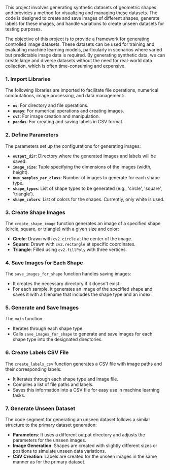 This project involves generating synthetic datasets of geometric shapes and provides a method for visualizing and managing these datasets. The code is designed to create and save images of different shapes, generate labels for these images, and handle variations to create unseen datasets for testing purposes.

The objective of this project is to provide a framework for generating controlled image datasets. These datasets can be used for training and evaluating machine learning models, particularly in scenarios where varied but predictable image data is required. By generating synthetic data, we can create large and diverse datasets without the need for real-world data collection, which is often time-consuming and expensive.

### 1. **Import Libraries**

The following libraries are imported to facilitate file operations, numerical computations, image processing, and data management:

- **`os`**: For directory and file operations.
- **`numpy`**: For numerical operations and creating images.
- **`cv2`**: For image creation and manipulation.
- **`pandas`**: For creating and saving labels in CSV format.

### 2. **Define Parameters**

The parameters set up the configurations for generating images:

- **`output_dir`**: Directory where the generated images and labels will be saved.
- **`image_size`**: Tuple specifying the dimensions of the images (width, height).
- **`num_samples_per_class`**: Number of images to generate for each shape type.
- **`shape_types`**: List of shape types to be generated (e.g., 'circle', 'square', 'triangle').
- **`shape_colors`**: List of colors for the shapes. Currently, only white is used.

### 3. **Create Shape Images**

The `create_shape_image` function generates an image of a specified shape (circle, square, or triangle) with a given size and color:

- **Circle**: Drawn with `cv2.circle` at the center of the image.
- **Square**: Drawn with `cv2.rectangle` at specific coordinates.
- **Triangle**: Filled using `cv2.fillPoly` with three vertices.

### 4. **Save Images for Each Shape**

The `save_images_for_shape` function handles saving images:

- It creates the necessary directory if it doesn't exist.
- For each sample, it generates an image of the specified shape and saves it with a filename that includes the shape type and an index.

### 5. **Generate and Save Images**

The `main` function:

- Iterates through each shape type.
- Calls `save_images_for_shape` to generate and save images for each shape type into the designated directories.

### 6. **Create Labels CSV File**

The `create_labels_csv` function generates a CSV file with image paths and their corresponding labels:

- It iterates through each shape type and image file.
- Compiles a list of file paths and labels.
- Saves this information into a CSV file for easy use in machine learning tasks.

### 7. **Generate Unseen Dataset**

The code segment for generating an unseen dataset follows a similar structure to the primary dataset generation:

- **Parameters**: It uses a different output directory and adjusts the parameters for the unseen images.
- **Image Generation**: Shapes are created with slightly different sizes or positions to simulate unseen data variations.
- **CSV Creation**: Labels are created for the unseen images in the same manner as for the primary dataset.

